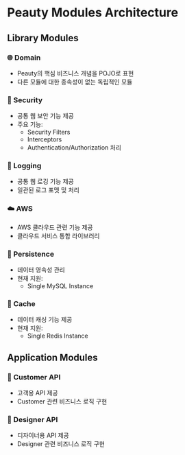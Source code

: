 # Peauty Modules Architecture

## Library Modules

### 🌐 Domain
- Peauty의 핵심 비즈니스 개념을 POJO로 표현
- 다른 모듈에 대한 종속성이 없는 독립적인 모듈

### 🔐 Security
- 공통 웹 보안 기능 제공
- 주요 기능:
  - Security Filters
  - Interceptors
  - Authentication/Authorization 처리

### 📝 Logging
- 공통 웹 로깅 기능 제공
- 일관된 로그 포맷 및 처리

### ☁️ AWS
- AWS 클라우드 관련 기능 제공
- 클라우드 서비스 통합 라이브러리

### 💾 Persistence
- 데이터 영속성 관리
- 현재 지원:
  - Single MySQL Instance

### 🚀 Cache
- 데이터 캐싱 기능 제공
- 현재 지원:
  - Single Redis Instance

## Application Modules

### 👥 Customer API
- 고객용 API 제공
- Customer 관련 비즈니스 로직 구현

### 💅 Designer API
- 디자이너용 API 제공
- Designer 관련 비즈니스 로직 구현
